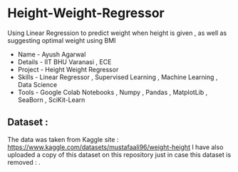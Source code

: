 # Height-Weight-Regressor
Using Linear Regression to predict weight when height is given , as well as suggesting optimal weight using BMI
* Name - Ayush Agarwal 
* Details - IIT BHU Varanasi , ECE 
* Project - Height Weight Regressor 
* Skills - Linear Regressor , Supervised Learning , Machine Learning , Data Science 
* Tools - Google Colab Notebooks , Numpy , Pandas , MatplotLib , SeaBorn , SciKit-Learn 

## Dataset : 
The data was taken from Kaggle site : https://www.kaggle.com/datasets/mustafaali96/weight-height
I have also uploaded a copy of this dataset on this repository just in case this dataset is removed : .
